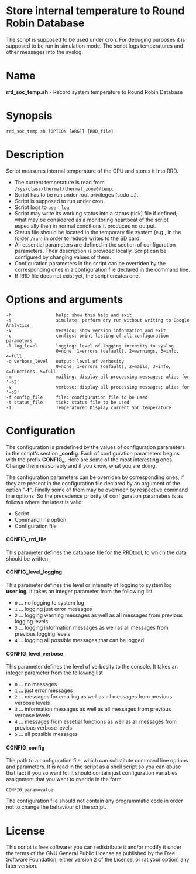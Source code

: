 Store internal temperature to Round Robin Database
=====
The script is supposed to be used under cron. For debuging purposes it is supposed to be run in simulation mode. The script logs temperatures and other messages into the syslog.

Name
=====
**rrd\_soc\_temp.sh** - Record system temperature to Round Robin Database

Synopsis
=====
    rrd_soc_temp.sh [OPTION [ARG]] [RRD_file]

Description
=====
Script measures internal temperature of the CPU and stores it into RRD.
- The current temperature is read from `/sys/class/thermal/thermal_zone0/temp`.
- Script has to be run under root privileges (sudo ...).
- Script is supposed to run under cron.
- Script logs to `user.log`.
- Script may write its working status into a status (tick) file if defined, what may   be considered as a monitoring heartbeat of the script especially then in normal conditions   it produces no output.
- Status file should be located in the temporary file system (e.g., in the folder `/run`) in order to reduce writes to the SD card.
- All essential parameters are defined in the section of configuration parameters. Their description is provided locally. Script can be configured by changing values of them.
- Configuration parameters in the script can be overriden by the corresponding ones in a configuration file declared in the command line.
- If RRD file does not exist yet, the script creates one.


Options and arguments
=====
    -h                 help: show this help and exit
    -s                 simulate: perform dry run without writing to Google Analytics
    -V                 Version: show version information and exit
    -c                 configs: print listing of all configuration parameters
    -l log_level       logging: level of logging intensity to syslog
                       0=none, 1=errors (default), 2=warnings, 3=info, 4=full
    -o verbose_level   output: level of verbosity
                       0=none, 1=errors (default), 2=mails, 3=info, 4=functions, 5=full
    -m                 mailing: display all processing messages; alias for '-o2'
    -v                 verbose: display all processing messages; alias for '-o5'
    -f config_file     file: configuration file to be used
    -t status_file     tick: status file to be used
    -T                 Temperature: Display current SoC temperature


Configuration
=====
The configuration is predefined by the values of configuration parameters in the script's section **\_config**. Each of configuration parameters begins with the prefix **CONFIG\_**. Here are some of the most interesting ones. Change them reasonably and if you know, what you are doing.

The configuration parameters can be overriden by corresponding ones, if they are present in the configuration file declared by an argument of the option "**-f**". Finally some of them may be overriden by respective command line options. So the precedence priority of configuration parameters is as follows where the latest is valid:

- Script
- Command line option
- Configuration file

#### CONFIG\_rrd\_file
This parameter defines the database file for the RRDtool, to which the data should be written.

#### CONFIG\_level\_logging
This parameter defines the level or intensity of logging to system log **user.log**. It takes an integer parameter from the following list

- `0` ... no logging to system log
- `1` ... logging just error messages
- `2` ... logging warning messages as well as all messages from previous logging levels
- `3` ... logging information messages as well as all messages from previous logging levels
- `4` ... logging all possible messages that can be logged

#### CONFIG\_level\_verbose
This parameter defines the level of verbosity to the console. It takes an integer parameter from the following list

- `0` ... no messages
- `1` ... just error messages
- `2` ... messages for emailing as well as all messages from previous verbose levels
- `3` ... information messages as well as all messages from previous verbose levels
- `4` ... messages from essetial functions as well as all messages from previous verbose levels
- `5` ... all possible messages

#### CONFIG\_config
The path to a configuration file, which can substitute command line options and parameters. It is read in the script as a shell script so you can abuse that fact if you so want to. It should contain just configuration variables assignment that you want to overide in the form

    CONFIG_param=value

The configuration file should not contain any programmatic code in order not to change the behaviour of the script.

License
=====
This script is free software; you can redistribute it and/or modify it under the terms of the GNU General Public License as published by the Free Software Foundation; either version 2 of the License, or (at your option) any later version. 